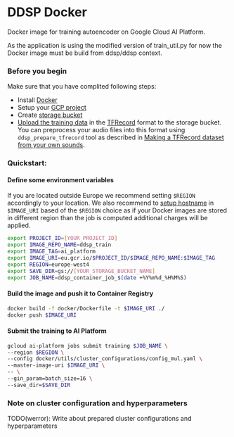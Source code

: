 # DDSP Docker

Docker image for training autoencoder on Google Cloud AI Platform.

As the application is using the modified version of train_util.py for now the Docker image must be build from ddsp/ddsp context. 

### Before you begin
Make sure that you have complited following steps:
* Install [Docker](https://docs.docker.com/engine/install/)
* Setup your [GCP project](https://cloud.google.com/resource-manager/docs/creating-managing-projects)
* Create [storage bucket](https://cloud.google.com/storage/docs/creating-buckets)
* [Upload the training data](https://cloud.google.com/storage/docs/uploading-objects) in the [TFRecord](https://www.tensorflow.org/tutorials/load_data/tfrecord) format to the storage bucket. You can preprocess your audio files into this format using `ddsp_prepare_tfrecord` tool as described in [Making a TFRecord dataset from your own sounds](https://github.com/magenta/ddsp/tree/master/ddsp/training/data_preparation).

### Quickstart:

#### Define some environment variables

If you are located outside Europe we recommend setting `$REGION` accordingly to your location. We also recommend to [setup hostname](https://cloud.google.com/container-registry/docs/managing) in `$IMAGE_URI` based of the `$REGION` choice as if your Docker images are stored in different region than the job is computed additional charges will be applied. 

```bash
export PROJECT_ID=[YOUR_PROJECT_ID]
export IMAGE_REPO_NAME=ddsp_train
export IMAGE_TAG=ai_platform
export IMAGE_URI=eu.gcr.io/$PROJECT_ID/$IMAGE_REPO_NAME:$IMAGE_TAG
export REGION=europe-west4
export SAVE_DIR=gs://[YOUR_STORAGE_BUCKET_NAME]
export JOB_NAME=ddsp_container_job_$(date +%Y%m%d_%H%M%S)
```
#### Build the image and push it to Container Registry

```bash
docker build -f docker/Dockerfile -t $IMAGE_URI ./
docker push $IMAGE_URI
```

#### Submit the training to AI Platform
```bash
gcloud ai-platform jobs submit training $JOB_NAME \ 
--region $REGION \
--config docker/utils/cluster_configurations/config_mul.yaml \
--master-image-uri $IMAGE_URI \
-- \
--gin_param=batch_size=16 \
--save_dir=$SAVE_DIR
```

### Note on cluster configuration and hyperparameters

TODO(werror): Write about prepared cluster configurations and hyperparameters